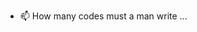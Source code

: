 - 📫 How many codes must a man write ...

<!---
RossZhang-cpu/RossZhang-cpu is a ✨ special ✨ repository because its `README.md` (this file) appears on your GitHub profile.
You can click the Preview link to take a look at your changes.
--->

